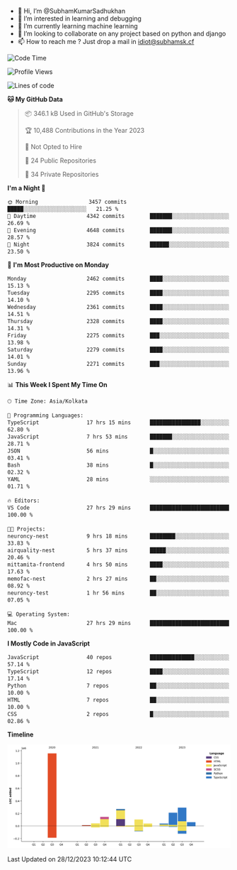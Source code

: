 - 👋 Hi, I’m @SubhamKumarSadhukhan
- 👀 I’m interested in learning and debugging
- 🌱 I’m currently learning machine learning
- 💞️ I’m looking to collaborate on any project based on python and django
- 📫 How to reach me ?
      Just drop a mail in idiot@subhamsk.cf

<!---
SubhamKumarSadhukhan/SubhamKumarSadhukhan is a ✨ special ✨ repository because its `README.md` (this file) appears on your GitHub profile.
You can click the Preview link to take a look at your changes.
--->


<!--START_SECTION:waka-->
![Code Time](http://img.shields.io/badge/Code%20Time-1%2C797%20hrs%207%20mins-blue)

![Profile Views](http://img.shields.io/badge/Profile%20Views-0-blue)

![Lines of code](https://img.shields.io/badge/From%20Hello%20World%20I%27ve%20Written-2.4%20million%20lines%20of%20code-blue)

**🐱 My GitHub Data** 

> 📦 346.1 kB Used in GitHub's Storage 
 > 
> 🏆 10,488 Contributions in the Year 2023
 > 
> 🚫 Not Opted to Hire
 > 
> 📜 24 Public Repositories 
 > 
> 🔑 34 Private Repositories 
 > 
**I'm a Night 🦉** 

```text
🌞 Morning                3457 commits        █████░░░░░░░░░░░░░░░░░░░░   21.25 % 
🌆 Daytime                4342 commits        ███████░░░░░░░░░░░░░░░░░░   26.69 % 
🌃 Evening                4648 commits        ███████░░░░░░░░░░░░░░░░░░   28.57 % 
🌙 Night                  3824 commits        ██████░░░░░░░░░░░░░░░░░░░   23.50 % 
```
📅 **I'm Most Productive on Monday** 

```text
Monday                   2462 commits        ████░░░░░░░░░░░░░░░░░░░░░   15.13 % 
Tuesday                  2295 commits        ████░░░░░░░░░░░░░░░░░░░░░   14.10 % 
Wednesday                2361 commits        ████░░░░░░░░░░░░░░░░░░░░░   14.51 % 
Thursday                 2328 commits        ████░░░░░░░░░░░░░░░░░░░░░   14.31 % 
Friday                   2275 commits        ███░░░░░░░░░░░░░░░░░░░░░░   13.98 % 
Saturday                 2279 commits        ████░░░░░░░░░░░░░░░░░░░░░   14.01 % 
Sunday                   2271 commits        ███░░░░░░░░░░░░░░░░░░░░░░   13.96 % 
```


📊 **This Week I Spent My Time On** 

```text
🕑︎ Time Zone: Asia/Kolkata

💬 Programming Languages: 
TypeScript               17 hrs 15 mins      ████████████████░░░░░░░░░   62.80 % 
JavaScript               7 hrs 53 mins       ███████░░░░░░░░░░░░░░░░░░   28.71 % 
JSON                     56 mins             █░░░░░░░░░░░░░░░░░░░░░░░░   03.41 % 
Bash                     38 mins             █░░░░░░░░░░░░░░░░░░░░░░░░   02.32 % 
YAML                     28 mins             ░░░░░░░░░░░░░░░░░░░░░░░░░   01.71 % 

🔥 Editors: 
VS Code                  27 hrs 29 mins      █████████████████████████   100.00 % 

🐱‍💻 Projects: 
neuroncy-nest            9 hrs 18 mins       ████████░░░░░░░░░░░░░░░░░   33.83 % 
airquality-nest          5 hrs 37 mins       █████░░░░░░░░░░░░░░░░░░░░   20.46 % 
mittamita-frontend       4 hrs 50 mins       ████░░░░░░░░░░░░░░░░░░░░░   17.63 % 
memofac-nest             2 hrs 27 mins       ██░░░░░░░░░░░░░░░░░░░░░░░   08.92 % 
neuroncy-test            1 hr 56 mins        ██░░░░░░░░░░░░░░░░░░░░░░░   07.05 % 

💻 Operating System: 
Mac                      27 hrs 29 mins      █████████████████████████   100.00 % 
```

**I Mostly Code in JavaScript** 

```text
JavaScript               40 repos            ██████████████░░░░░░░░░░░   57.14 % 
TypeScript               12 repos            ████░░░░░░░░░░░░░░░░░░░░░   17.14 % 
Python                   7 repos             ██░░░░░░░░░░░░░░░░░░░░░░░   10.00 % 
HTML                     7 repos             ██░░░░░░░░░░░░░░░░░░░░░░░   10.00 % 
CSS                      2 repos             █░░░░░░░░░░░░░░░░░░░░░░░░   02.86 % 
```



**Timeline**

![Lines of Code chart](https://raw.githubusercontent.com/SubhamKumarSadhukhan/SubhamKumarSadhukhan/main/assets/bar_graph.png)


 Last Updated on 28/12/2023 10:12:44 UTC
<!--END_SECTION:waka-->
